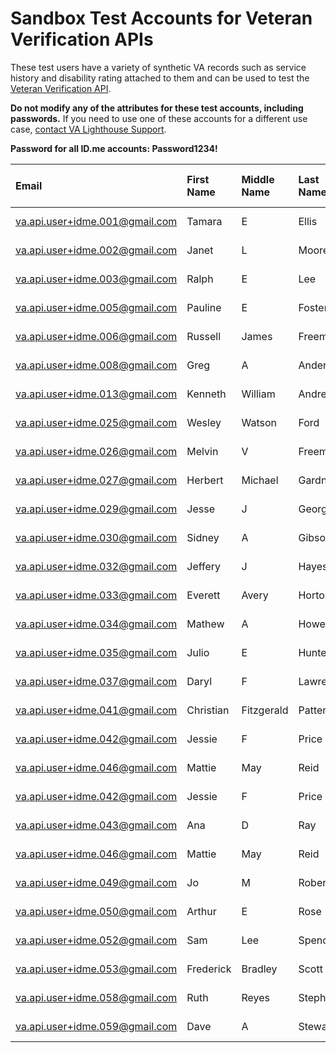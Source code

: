 # Sandbox Test Accounts for Veteran Verification APIs

These test users have a variety of synthetic VA records such as service history and disability rating attached to them and can be used to test the [Veteran Verification API](https://developer.va.gov/explore/verification/docs/veteran_verification?version=current). 

**Do not modify any of the attributes for these test accounts, including passwords.** If you need to use one of these accounts for a different use case, [contact VA Lighthouse Support](https://github.com/department-of-veterans-affairs/vets-api-clients/issues/new/choose).

**Password for all ID.me accounts: Password1234!**

|Email|First Name|Middle Name|Last Name|Sex|Birthdate|SSN|Veteran Verification Status|Veteran Confirmation Status|Disability Rating|
| :--- | :--- | :--- | :--- | :--- | :--- | :--- | :--- | :--- | :--- |
|va.api.user+idme.001@gmail.com|Tamara|E|Ellis|F|1967-06-19|796130115|confirmed|confirmed|40|
|va.api.user+idme.002@gmail.com|Janet|L|Moore|F|1949-05-06|796127677|confirmed|confirmed|50|
|va.api.user+idme.003@gmail.com|Ralph|E|Lee|M|1948-10-30|796378782|confirmed|confirmed|60|
|va.api.user+idme.005@gmail.com|Pauline|E|Foster|F|1976-06-09|796330625|confirmed|confirmed|60|
|va.api.user+idme.006@gmail.com|Russell|James|Freeman|M|1969-11-05|796149080|confirmed|confirmed|30|
|va.api.user+idme.008@gmail.com|Greg|A|Anderson|M|1933-04-05|796121200|not confirmed|not confirmed|50|
|va.api.user+idme.013@gmail.com|Kenneth|William|Andrews|M|1990-02-20|796295980|confirmed|confirmed|40|
|va.api.user+idme.025@gmail.com|Wesley|Watson|Ford|M|1986-05-06|796043735|confirmed|confirmed|100|
|va.api.user+idme.026@gmail.com|Melvin|V|Freeman|M|1971-11-19|796184750|confirmed|confirmed|100|
|va.api.user+idme.027@gmail.com|Herbert|Michael|Gardner|M|1983-02-21|796122369|confirmed|confirmed|40|
|va.api.user+idme.029@gmail.com|Jesse|J|George|M|1950-01-31|796330163|confirmed|confirmed|30|
|va.api.user+idme.030@gmail.com|Sidney|A|Gibson|M|1933-08-04|796127094|confirmed|confirmed|null|
|va.api.user+idme.032@gmail.com|Jeffery|J|Hayes|M|1937-09-25|796131729|confirmed|confirmed|30|
|va.api.user+idme.033@gmail.com|Everett|Avery|Horton|M|1982-04-23|796377148|confirmed|confirmed|null|
|va.api.user+idme.034@gmail.com|Mathew|A|Howell|M|1927-01-18|796131275|confirmed|confirmed|null|
|va.api.user+idme.035@gmail.com|Julio|E|Hunter|M|1951-11-18|796378321|confirmed|confirmed|30|
|va.api.user+idme.037@gmail.com|Daryl|F|Lawrence|M|1953-02-15|796153447|confirmed|confirmed|40|
|va.api.user+idme.041@gmail.com|Christian|Fitzgerald|Patterson|M|1964-03-04|796218467|confirmed|confirmed|10|
|va.api.user+idme.042@gmail.com|Jessie|F|Price|M|1934-04-07|796126978|confirmed|confirmed|10|
|va.api.user+idme.046@gmail.com|Mattie|May|Reid|F|1964-04-14|796109651|confirmed|confirmed|null|
|va.api.user+idme.042@gmail.com|Jessie|F|Price|M|1934-04-07|796126978|confirmed|confirmed|40|
|va.api.user+idme.043@gmail.com|Ana|D|Ray|F|1994-06-07|796025480|confirmed|not confirmed|40|
|va.api.user+idme.046@gmail.com|Mattie|May|Reid|F|1964-04-14|796109651|confirmed|confirmed|40|
|va.api.user+idme.049@gmail.com|Jo|M|Robertson|F|1954-09-27|796044205|confirmed|not confirmed|40|
|va.api.user+idme.050@gmail.com|Arthur|E|Rose|M|1954-05-26|796220828|confirmed|not confirmed|40|
|va.api.user+idme.052@gmail.com|Sam|Lee|Spencer|M|1965-03-26|796053870|confirmed|not confirmed|40|
|va.api.user+idme.053@gmail.com|Frederick|Bradley|Scott|M|1993-01-11|796128747|confirmed|not confirmed|40|
|va.api.user+idme.058@gmail.com|Ruth|Reyes|Stephens|F|1982-07-10|796018805|confirmed|not confirmed|40|
|va.api.user+idme.059@gmail.com|Dave|A|Stewart|M|1992-04-22|796110951|confirmed|not confirmed|40|
